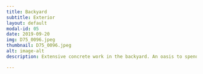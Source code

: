 ```yaml
---
title: Backyard
subtitle: Exterior
layout: default
modal-id: 05
date: 2019-09-20
img: D75_0096.jpeg
thumbnail: D75_0096.jpeg
alt: image-alt
description: Extensive concrete work in the backyard. An oasis to spend time with the family.

---
```

